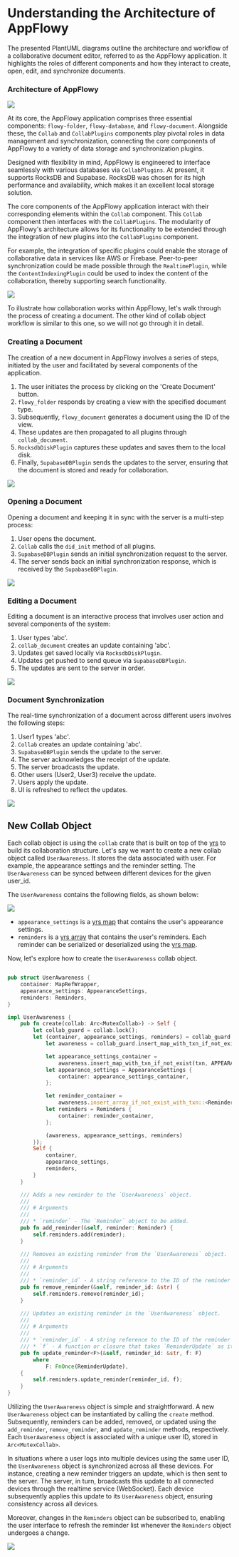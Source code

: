 # Understanding the Architecture of AppFlowy

The presented PlantUML diagrams outline the architecture and workflow of a collaborative
document editor, referred to as the AppFlowy application. It highlights the roles of
different components and how they interact to create, open, edit, and synchronize documents.

### Architecture of AppFlowy

![](./collab_object.png)

At its core, the AppFlowy application comprises three essential components: `flowy-folder`, `flowy-database`, and `flowy-document`. Alongside these, the `Collab` and `CollabPlugins` components play pivotal roles in data management and synchronization, connecting the core components of AppFlowy to a variety of data storage and synchronization plugins.

Designed with flexibility in mind, AppFlowy is engineered to interface seamlessly with various databases via `CollabPlugins`. At present, it supports RocksDB and Supabase. RocksDB was chosen for its high performance and availability, which makes it an excellent local storage solution.

The core components of the AppFlowy application interact with their corresponding elements within the `Collab` component. This `Collab` component then interfaces with the `CollabPlugins`. The modularity of AppFlowy's architecture allows for its functionality to be extended through the integration of new plugins into the `CollabPlugins` component.

For example, the integration of specific plugins could enable the storage of collaborative data in services like AWS or Firebase. Peer-to-peer synchronization could be made possible through the `RealtimePlugin`, while the `ContentIndexingPlugin` could be used to index the content of the collaboration, thereby supporting search functionality.

![](./collab_object-CollabPlugins.png)

To illustrate how collaboration works within AppFlowy, let's walk through the process of creating a document. The other kind of collab object workflow is similar to this one, so we will not go through it in detail.

### Creating a Document

The creation of a new document in AppFlowy involves a series of steps, initiated by the user and facilitated by several components of the application.

1. The user initiates the process by clicking on the 'Create Document' button.
2. `flowy_folder` responds by creating a view with the specified document type.
3. Subsequently, `flowy_document` generates a document using the ID of the view.
4. These updates are then propagated to all plugins through `collab_document`.
5. `RocksdbDiskPlugin` captures these updates and saves them to the local disk.
6. Finally, `SupabaseDBPlugin` sends the updates to the server, ensuring that the document is stored and ready for collaboration.

![](./collab_object-Create_Document.png)

### Opening a Document

Opening a document and keeping it in sync with the server is a multi-step process:

1. User opens the document.
2. `Collab` calls the `did_init` method of all plugins.
3. `SupabaseDBPlugin` sends an initial synchronization request to the server.
4. The server sends back an initial synchronization response, which is received by the `SupabaseDBPlugin`.

![](./collab_object-Open_Document.png)
### Editing a Document

Editing a document is an interactive process that involves user action and several components of the system:

1. User types 'abc'.
2. `collab_document` creates an update containing 'abc'.
3. Updates get saved locally via `RocksdbDiskPlugin`.
4. Updates get pushed to send queue via `SupabaseDBPlugin`.
5. The updates are sent to the server in order.

![](./collab_object-Edit_Document.png)

### Document Synchronization

The real-time synchronization of a document across different users involves the following steps:

1. User1 types 'abc'.
2. `Collab` creates an update containing 'abc'.
3. `SupabaseDBPlugin` sends the update to the server.
4. The server acknowledges the receipt of the update.
5. The server broadcasts the update.
6. Other users (User2, User3) receive the update.
7. Users apply the update.
8. UI is refreshed to reflect the updates.

![](./collab_object-Sync_Document.png)

## New Collab Object
Each collab object is using the `collab` crate that is built on top of the [yrs](https://docs.rs/yrs/latest/yrs/) to build
its collaboration structure. Let's say we want to create a new collab object called `UserAwareness`. It stores the data associated with user. For example, the appearance settings and the reminder setting. The `UserAwareness` can
be synced between different devices for the given user_id.

The `UserAwareness` contains the following fields, as shown below:

![](./create_collab_object-UserAwareness.png)

- `appearance_settings` is a [yrs map](https://docs.rs/yrs/latest/yrs/types/map/struct.MapRef.html) that contains the user's appearance settings.
- `reminders` is a [yrs array](https://docs.rs/yrs/latest/yrs/types/array/struct.ArrayRef.html) that contains the user's reminders. Each reminder can be serialized or deserialized using the [yrs map](https://docs.rs/yrs/latest/yrs/types/map/struct.MapRef.html).

Now, let's explore how to create the `UserAwareness` collab object.

```rust

pub struct UserAwareness {
    container: MapRefWrapper,
    appearance_settings: AppearanceSettings,
    reminders: Reminders,
}

impl UserAwareness {
    pub fn create(collab: Arc<MutexCollab>) -> Self {
        let collab_guard = collab.lock();
        let (container, appearance_settings, reminders) = collab_guard.with_transact_mut(|txn| {
            let awareness = collab_guard.insert_map_with_txn_if_not_exist(txn, USER);

            let appearance_settings_container =
                awareness.insert_map_with_txn_if_not_exist(txn, APPEARANCE_SETTINGS);
            let appearance_settings = AppearanceSettings {
                container: appearance_settings_container,
            };

            let reminder_container =
                awareness.insert_array_if_not_exist_with_txn::<Reminder>(txn, REMINDERS, vec![]);
            let reminders = Reminders {
                container: reminder_container,
            };

            (awareness, appearance_settings, reminders)
        });
        Self {
            container,
            appearance_settings,
            reminders,
        }
    }

    /// Adds a new reminder to the `UserAwareness` object.
    ///
    /// # Arguments
    ///
    /// * `reminder` - The `Reminder` object to be added.
    pub fn add_reminder(&self, reminder: Reminder) {
        self.reminders.add(reminder);
    }

    /// Removes an existing reminder from the `UserAwareness` object.
    ///
    /// # Arguments
    ///
    /// * `reminder_id` - A string reference to the ID of the reminder to be removed.
    pub fn remove_reminder(&self, reminder_id: &str) {
        self.reminders.remove(reminder_id);
    }

    /// Updates an existing reminder in the `UserAwareness` object.
    ///
    /// # Arguments
    ///
    /// * `reminder_id` - A string reference to the ID of the reminder to be updated.
    /// * `f` - A function or closure that takes `ReminderUpdate` as its argument and implements the changes to the reminder.
    pub fn update_reminder<F>(&self, reminder_id: &str, f: F)
        where
            F: FnOnce(ReminderUpdate),
    {
        self.reminders.update_reminder(reminder_id, f);
    }
}
```
Utilizing the `UserAwareness` object is simple and straightforward. A new `UserAwareness` object can be instantiated by calling the `create` method. Subsequently, reminders can be added, removed, or updated using the `add_reminder`, `remove_reminder`, and `update_reminder` methods, respectively. Each `UserAwareness` object is associated with a unique user ID, stored in `Arc<MutexCollab>`.

In situations where a user logs into multiple devices using the same user ID, the `UserAwareness` object is synchronized across all these devices. For instance, creating a new reminder triggers an update, which is then sent to the server. The server, in turn, broadcasts this update to all connected devices through the realtime service (WebSocket). Each device subsequently applies this update to its `UserAwareness` object, ensuring consistency across all devices.

Moreover, changes in the `Reminders` object can be subscribed to, enabling the user interface to refresh the reminder list whenever the `Reminders` object undergoes a change.

![](./create_collab_object-CreateReminder.png)
